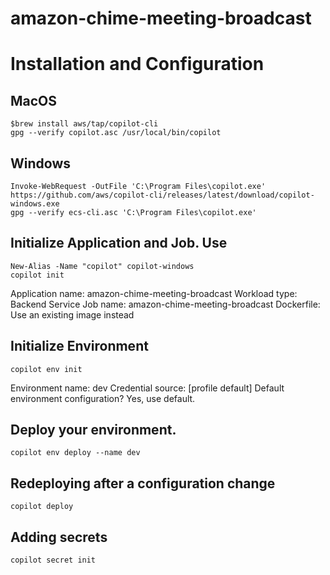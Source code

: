 # amazon-chime-meeting-broadcast

# Installation and Configuration

## MacOS

```
$brew install aws/tap/copilot-cli
gpg --verify copilot.asc /usr/local/bin/copilot
```

## Windows

```
Invoke-WebRequest -OutFile 'C:\Program Files\copilot.exe' https://github.com/aws/copilot-cli/releases/latest/download/copilot-windows.exe
gpg --verify ecs-cli.asc 'C:\Program Files\copilot.exe'
```

## Initialize Application and Job. Use <Power-Shell>
```
New-Alias -Name "copilot" copilot-windows
copilot init
```
Application name: amazon-chime-meeting-broadcast
Workload type: Backend Service
Job name: amazon-chime-meeting-broadcast
Dockerfile: Use an existing image instead

## Initialize Environment
```
copilot env init
```
Environment name: dev
Credential source: [profile default]
Default environment configuration? Yes, use default.

## Deploy your environment.
```
copilot env deploy --name dev
```

## Redeploying after a configuration change
```
copilot deploy
```

## Adding secrets
```
copilot secret init
```
